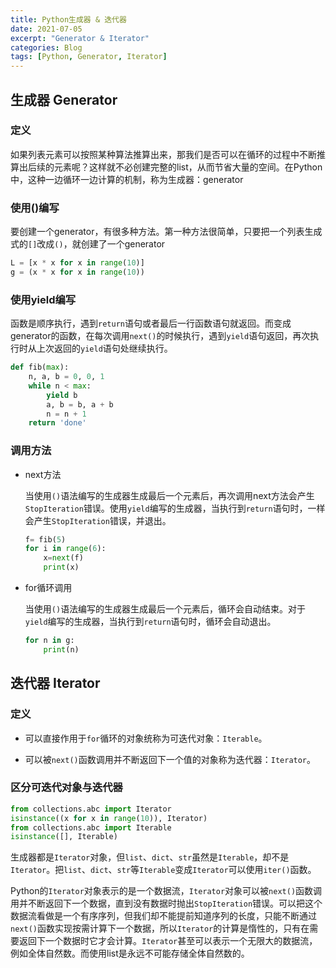 ```yaml
---
title: Python生成器 & 迭代器
date: 2021-07-05
excerpt: "Generator & Iterator"
categories: Blog
tags: [Python, Generator, Iterator]
---
```




## 生成器 Generator

### 定义

如果列表元素可以按照某种算法推算出来，那我们是否可以在循环的过程中不断推算出后续的元素呢？这样就不必创建完整的list，从而节省大量的空间。在Python中，这种一边循环一边计算的机制，称为生成器：generator

### 使用()编写

要创建一个generator，有很多种方法。第一种方法很简单，只要把一个列表生成式的`[]`改成`()`，就创建了一个generator

```python
L = [x * x for x in range(10)]
g = (x * x for x in range(10))
```

### 使用yield编写

函数是顺序执行，遇到`return`语句或者最后一行函数语句就返回。而变成generator的函数，在每次调用`next()`的时候执行，遇到`yield`语句返回，再次执行时从上次返回的`yield`语句处继续执行。

```python
def fib(max):
	n, a, b = 0, 0, 1
	while n < max:
    	yield b
        a, b = b, a + b
        n = n + 1
    return 'done'
```

### 调用方法

- next方法

  当使用`()`语法编写的生成器生成最后一个元素后，再次调用next方法会产生`StopIteration`错误。使用`yield`编写的生成器，当执行到`return`语句时，一样会产生`StopIteration`错误，并退出。

  ```python
  f= fib(5)
  for i in range(6):
      x=next(f)
      print(x)
  ```

- for循环调用

	当使用`()`语法编写的生成器生成最后一个元素后，循环会自动结束。对于`yield`编写的生成器，当执行到`return`语句时，循环会自动退出。

	```python
	for n in g:
	    print(n)
	```

## 迭代器 Iterator

### 定义

- 可以直接作用于`for`循环的对象统称为可迭代对象：`Iterable`。

- 可以被`next()`函数调用并不断返回下一个值的对象称为迭代器：`Iterator`。

### 区分可迭代对象与迭代器

```python
from collections.abc import Iterator
isinstance((x for x in range(10)), Iterator)
from collections.abc import Iterable
isinstance([], Iterable)
```

生成器都是`Iterator`对象，但`list`、`dict`、`str`虽然是`Iterable`，却不是`Iterator`。把`list`、`dict`、`str`等`Iterable`变成`Iterator`可以使用`iter()`函数。

Python的`Iterator`对象表示的是一个数据流，`Iterator`对象可以被`next()`函数调用并不断返回下一个数据，直到没有数据时抛出`StopIteration`错误。可以把这个数据流看做是一个有序序列，但我们却不能提前知道序列的长度，只能不断通过`next()`函数实现按需计算下一个数据，所以`Iterator`的计算是惰性的，只有在需要返回下一个数据时它才会计算。`Iterator`甚至可以表示一个无限大的数据流，例如全体自然数。而使用list是永远不可能存储全体自然数的。


